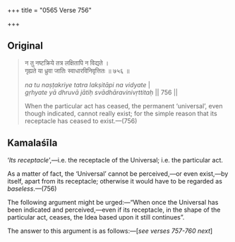 +++
title = "0565 Verse 756"

+++
## Original 
>
> न तु नष्टक्रिये तत्र लक्षितापि न विद्यते ।  
> गृह्यते या ध्रुवा जातिः स्वाधारविनिवृत्तितः ॥ ७५६ ॥ 
>
> *na tu naṣṭakriye tatra lakṣitāpi na vidyate* \|  
> *gṛhyate yā dhruvā jātiḥ svādhāravinivṛttitaḥ* \|\| 756 \|\| 
>
> When the particular act has ceased, the permanent ‘universal’, even though indicated, cannot really exist; for the simple reason that its receptacle has ceased to exist.—(756)



## Kamalaśīla

‘*Its receptacle*’,—i.e. the receptacle of the Universal; i.e. the particular act.

As a matter of fact, the ‘Universal’ cannot be perceived,—or even exist,—by itself, apart from its receptacle; otherwise it would have to be regarded as *baseless*.—(756)

The following argument might be urged:—“When once the Universal has been indicated and perceived,—even if its receptacle, in the shape of the particular act, ceases, the Idea based upon it still continues”.

The answer to this argument is as follows:—[*see verses 757-760 next*]


